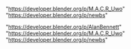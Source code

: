 "https://developer.blender.org/p/M.A.C.R_Uwo"
"https://developer.blender.org/p/newbs"
 
"https://developer.blender.org/p/AlanBennett"
"https://developer.blender.org/p/M.A.C.R_Uwo"
"https://developer.blender.org/p/newbs"
 
